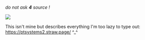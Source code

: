 *do not ask **4** source !*

![](https://64.media.tumblr.com/3209b7240871bf9e5e615a1cf42c675b/6f095fdd9535926c-b0/s1280x1920/ad33f753cb07fb5d1eff0dd3252bff14b8a14521.jpg)

This isn't mine but describes everything I'm too lazy to type out: https://ptsystems2.straw.page/ ^_^
